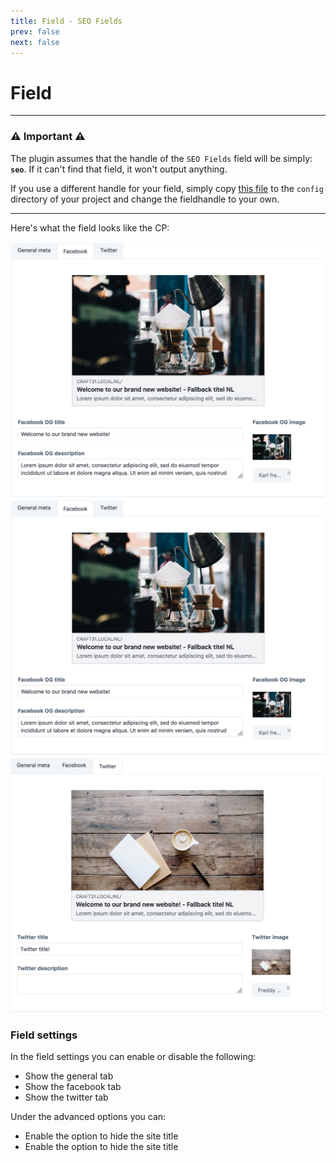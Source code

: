 ```yaml
---
title: Field - SEO Fields
prev: false
next: false
---
```

# Field
---
### ⚠️ Important ⚠️ 
The plugin assumes that the handle of the `SEO Fields` field will be simply: __`seo`__. If it can't find that field, it won't output anything.

If you use a different handle for your field, simply copy [this file](src/config.php) to the `config` directory of your project and change the fieldhandle to your own. 

---
Here's what the field looks like the CP: 

<carousel 
    :per-page="1" 
    :speed="100"
    :loop="false"
    :center-mode="true"
    :mouse-drag="true"
    :autoplay="false"
    paginationColor="#efefef"
    paginationActiveColor="#3b68b5"
    >
    <slide>
        <img src="./images/field-general.png">
    </slide>
    <slide>
        <img src="./images/field-facebook.png">
    </slide>
    <slide>
        <img src="./images/field-twitter.png">
    </slide>
</carousel>

### Field settings
In the field settings you can enable or disable the following:
- Show the general tab
- Show the facebook tab
- Show the twitter tab

Under the advanced options you can:
- Enable the option to hide the site title
- Enable the option to hide the site title